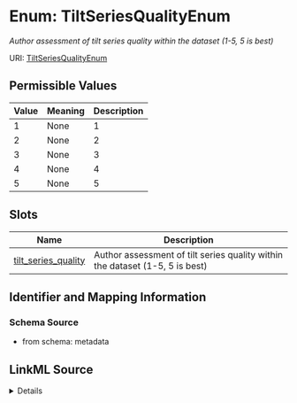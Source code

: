 # Enum: TiltSeriesQualityEnum




_Author assessment of tilt series quality within the dataset (1-5, 5 is best)_



URI: [TiltSeriesQualityEnum](TiltSeriesQualityEnum.md)

## Permissible Values

| Value | Meaning | Description |
| --- | --- | --- |
| 1 | None | 1 |
| 2 | None | 2 |
| 3 | None | 3 |
| 4 | None | 4 |
| 5 | None | 5 |




## Slots

| Name | Description |
| ---  | --- |
| [tilt_series_quality](tilt_series_quality.md) | Author assessment of tilt series quality within the dataset (1-5, 5 is best) |






## Identifier and Mapping Information







### Schema Source


* from schema: metadata




## LinkML Source

<details>
```yaml
name: tilt_series_quality_enum
description: Author assessment of tilt series quality within the dataset (1-5, 5 is
  best)
from_schema: metadata
rank: 1000
permissible_values:
  '1':
    text: '1'
    description: '1'
  '2':
    text: '2'
    description: '2'
  '3':
    text: '3'
    description: '3'
  '4':
    text: '4'
    description: '4'
  '5':
    text: '5'
    description: '5'

```
</details>
